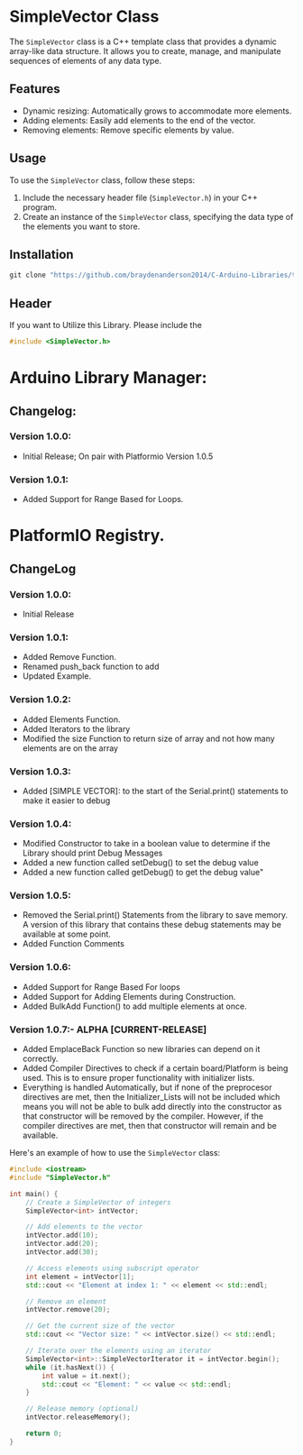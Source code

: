 # SimpleVector Class

The `SimpleVector` class is a C++ template class that provides a dynamic array-like data structure. It allows you to create, manage, and manipulate sequences of elements of any data type.

## Features

- Dynamic resizing: Automatically grows to accommodate more elements.
- Adding elements: Easily add elements to the end of the vector.
- Removing elements: Remove specific elements by value.

## Usage

To use the `SimpleVector` class, follow these steps:

1. Include the necessary header file (`SimpleVector.h`) in your C++ program.
2. Create an instance of the `SimpleVector` class, specifying the data type of the elements you want to store.


## Installation

```powershell
git clone "https://github.com/braydenanderson2014/C-Arduino-Libraries/tree/main/SimpleVector.git"

```
## Header

If you want to Utilize this Library. Please include the 
```cpp 
#include <SimpleVector.h> 
```

# Arduino Library Manager:
## Changelog: 
### Version 1.0.0:
* Initial Release; On pair with Platformio Version 1.0.5
### Version 1.0.1:
* Added Support for Range Based for Loops.


# PlatformIO Registry.
## ChangeLog
### Version 1.0.0:
* Initial Release 
### Version 1.0.1:
* Added Remove Function.
* Renamed push_back function to add
* Updated Example.
### Version 1.0.2:
* Added Elements Function.
* Added Iterators to the library
* Modified the size Function to return size of array and not how many elements are on the array
### Version 1.0.3:
* Added [SIMPLE VECTOR]: to the start of the Serial.print() statements to make it easier to debug
### Version 1.0.4:
* Modified Constructor to take in a boolean value to determine if the Library should print Debug Messages
* Added a new function called setDebug() to set the debug value
* Added a new function called getDebug() to get the debug value"
### Version 1.0.5:
* Removed the Serial.print() Statements from the library to save memory. A version of this library that contains these debug statements may be available at some point.
* Added Function Comments
### Version 1.0.6: 
* Added Support for Range Based For loops
* Added Support for Adding Elements during Construction.
* Added BulkAdd Function() to add multiple elements at once.
### Version 1.0.7:- ALPHA [CURRENT-RELEASE]
* Added EmplaceBack Function so new libraries can depend on it correctly.
* Added Compiler Directives to check if a certain board/Platform is being used. This is to ensure proper functionality with initializer lists.
* Everything is handled Automatically, but if none of the preprocesor directives are met, then the Initializer_Lists will not be included which means you will not be able to bulk add directly into the constructor as that constructor will be removed by the compiler. However, if the compiler directives are met, then that constructor will remain and be available.



Here's an example of how to use the `SimpleVector` class:

```cpp
#include <iostream>
#include "SimpleVector.h"

int main() {
    // Create a SimpleVector of integers
    SimpleVector<int> intVector;

    // Add elements to the vector
    intVector.add(10);
    intVector.add(20);
    intVector.add(30);

    // Access elements using subscript operator
    int element = intVector[1];
    std::cout << "Element at index 1: " << element << std::endl;

    // Remove an element
    intVector.remove(20);

    // Get the current size of the vector
    std::cout << "Vector size: " << intVector.size() << std::endl;

    // Iterate over the elements using an iterator
    SimpleVector<int>::SimpleVectorIterator it = intVector.begin();
    while (it.hasNext()) {
        int value = it.next();
        std::cout << "Element: " << value << std::endl;
    }

    // Release memory (optional)
    intVector.releaseMemory();

    return 0;
}

```
